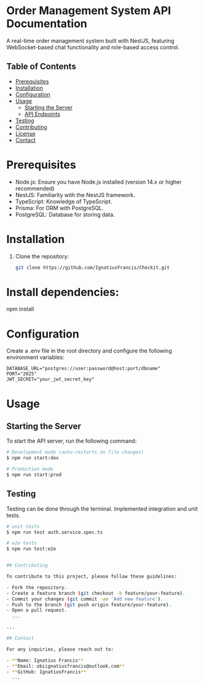 # Order Management System API Documentation

A real-time order management system built with NestJS, featuring WebSocket-based chat functionality and role-based access control.

## Table of Contents

- [Prerequisites](#prerequisites)
- [Installation](#installation)
- [Configuration](#configuration)
- [Usage](#usage)
  - [Starting the Server](#starting-the-server)
  - [API Endpoints](#api-endpoints)
- [Testing](#testing)
- [Contributing](#contributing)
- [License](#license)
- [Contact](#contact)

# Prerequisites

- Node.js: Ensure you have Node.js installed (version 14.x or higher recommended)
- NestJS: Familiarity with the NestJS framework.
- TypeScript: Knowledge of TypeScript.
- Prisma: For ORM with PostgreSQL.
- PostgreSQL: Database for storing data.

# Installation

1. Clone the repository:

   ```bash
   git clone https://github.com/IgnatiusFrancis/Checkit.git

   ```

# Install dependencies:

npm install

# Configuration

Create a .env file in the root directory and configure the following environment variables:

```env
DATABASE_URL="postgres://user:password@host:port/dbname"
PORT="2025"
JWT_SECRET="your_jwt_secret_key"

```

# Usage

## Starting the Server

To start the API server, run the following command:

```bash
# Development mode (auto-restarts on file changes)
$ npm run start:dev

# Production mode
$ npm run start:prod

```

## Testing

Testing can be done through the terminal. Implemented integration and unit tests.

```bash
# unit tests
$ npm run test auth.service.spec.ts

# e2e tests
$ npm run test:e2e
```

```bash

## Contributing

To contribute to this project, please follow these guidelines:

- Fork the repository.
- Create a feature branch (git checkout -b feature/your-feature).
- Commit your changes (git commit -am 'Add new feature').
- Push to the branch (git push origin feature/your-feature).
- Open a pull request.
  ...

...

## Contact

For any inquiries, please reach out to:

- **Name: Ignatius Francis**
- **Email: obiignatiusfrancis@outlook.com**
- **GitHub: IgnatiusFrancis**
  ...
```
